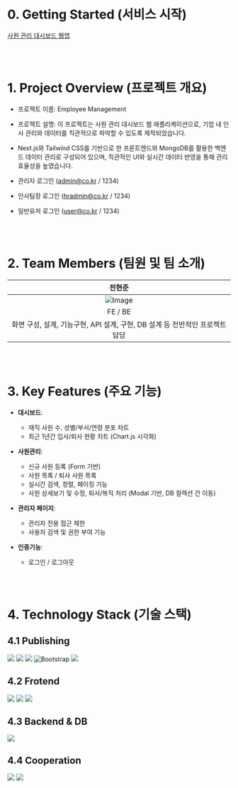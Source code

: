 
# 0. Getting Started (서비스 시작)
 <a href="https://employee-management-dashboard-mauve.vercel.app/" > 사원 관리 대시보드 웹앱 <a/>

<br/>
<br/>

# 1. Project Overview (프로젝트 개요)
- 프로젝트 이름: Employee Management
- 프로젝트 설명: 이 프로젝트는 사원 관리 대시보드 웹 애플리케이션으로, 기업 내 인사 관리와 데이터를 직관적으로 파악할 수 있도록 제작되었습니다. 
- Next.js와 Tailwind CSS를 기반으로 한 프론트엔드와 MongoDB를 활용한 백엔드 데이터 관리로 구성되어 있으며, 직관적인 UI와 실시간 데이터 반영을 통해 관리 효율성을 높였습니다.

- 관리자 로그인 (admin@co.kr / 1234)
- 인사팀장 로그인 (hradmin@co.kr / 1234)
- 일반유저 로그인 (user@co.kr / 1234)

<br/>
<br/>

# 2. Team Members (팀원 및 팀 소개)
| 전현준 |
|:------:|
| ![Image](https://github.com/user-attachments/assets/b97c1b7c-51b2-496b-a2a8-97cbdd1fd32e) |
| FE / BE |
| 화면 구성, 설계, 기능구현, API 설계, 구현, DB 설계 등 전반적인 프로젝트 담당 |

<br/>
<br/>

# 3. Key Features (주요 기능)

- **대시보드**:
  - 재직 사원 수, 성별/부서/연령 분포 차트
  - 최근 1년간 입사/퇴사 현황 차트 (Chart.js 시각화)

- **사원관리**:
  - 신규 사원 등록 (Form 기반)
  - 사원 목록 / 퇴사 사원 목록
  - 실시간 검색, 정렬, 페이징 기능
  - 사원 상세보기 및 수정, 퇴사/복직 처리 (Modal 기반, DB 컬렉션 간 이동)

- **관리자 페이지**:
  - 관리자 전용 접근 제한
  - 사용자 검색 및 권한 부여 기능

- **인증기능**:
  - 로그인 / 로그아웃
     
<br/>
<br/>


# 4. Technology Stack (기술 스택)
## 4.1 Publishing
<img src="https://img.shields.io/badge/html5-E34F26?style=for-the-badge&logo=html5&logoColor=white"> <img src="https://img.shields.io/badge/css3-1572B6?style=for-the-badge&logo=css&logoColor=white"> <img src="https://img.shields.io/badge/TailwindCSS-06B6D4?style=for-the-badge&logo=TailwindCSS&logoColor=white"/> ![Bootstrap](https://img.shields.io/badge/bootstrap-%238511FA.svg?style=for-the-badge&logo=bootstrap&logoColor=white) <img src="https://img.shields.io/badge/fontawesome-538DD7?style=for-the-badge&logo=fontawesome&logoColor=white"/>

## 4.2 Frotend
<img src="https://img.shields.io/badge/typescript-3178C6?style=for-the-badge&logo=typescript&logoColor=white"> <img src="https://img.shields.io/badge/react-61DAFB?style=for-the-badge&logo=react&logoColor=black">  <img src="https://img.shields.io/badge/Next.js-000000?style=for-the-badge&logo=Next.js&logoColor=white"/>  

## 4.3 Backend & DB
<img src="https://img.shields.io/badge/MongoDB-47A248?style=for-the-badge&logo=MongoDB&logoColor=white"/>

## 4.4 Cooperation
<img src="https://img.shields.io/badge/Git-F05032?style=for-the-badge&logo=git&logoColor=white"/>   <img src="https://img.shields.io/badge/GitHub-181717?style=for-the-badge&logo=GitHub&logoColor=white"/> 

<br/>
